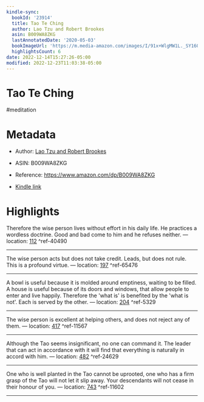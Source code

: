 ```yaml
---
kindle-sync:
  bookId: '23914'
  title: Tao Te Ching
  author: Lao Tzu and Robert Brookes
  asin: B009WA8ZKG
  lastAnnotatedDate: '2020-05-03'
  bookImageUrl: 'https://m.media-amazon.com/images/I/91x+WlgMW1L._SY160.jpg'
  highlightsCount: 6
date: 2022-12-14T15:27:26-05:00
modified: 2022-12-23T11:03:38-05:00
---
```

# Tao Te Ching

#meditation 

# Metadata

* Author: [Lao Tzu and Robert Brookes](https://www.amazon.comundefined)

* ASIN: B009WA8ZKG

* Reference: <https://www.amazon.com/dp/B009WA8ZKG>

* [Kindle link](kindle://book?action=open&asin=B009WA8ZKG)

# Highlights

Therefore the wise person lives without effort in his daily life. He practices a wordless doctrine. Good and bad come to him and he refuses neither. — location: [112](kindle://book?action=open&asin=B009WA8ZKG&location=112) ^ref-40490

---

The wise person acts but does not take credit. Leads, but does not rule. This is a profound virtue. — location: [197](kindle://book?action=open&asin=B009WA8ZKG&location=197) ^ref-65476

---

A bowl is useful because it is molded around emptiness, waiting to be filled. A house is useful because of its doors and windows, that allow people to enter and live happily. Therefore the 'what is' is benefited by the 'what is not'. Each is served by the other. — location: [204](kindle://book?action=open&asin=B009WA8ZKG&location=204) ^ref-5329

---

The wise person is excellent at helping others, and does not reject any of them. — location: [417](kindle://book?action=open&asin=B009WA8ZKG&location=417) ^ref-11567

---

Although the Tao seems insignificant, no one can command it. The leader that can act in accordance with it will find that everything is naturally in accord with him. — location: [482](kindle://book?action=open&asin=B009WA8ZKG&location=482) ^ref-24629

---

One who is well planted in the Tao cannot be uprooted, one who has a firm grasp of the Tao will not let it slip away. Your descendants will not cease in their honour of you. — location: [743](kindle://book?action=open&asin=B009WA8ZKG&location=743) ^ref-11602

---
